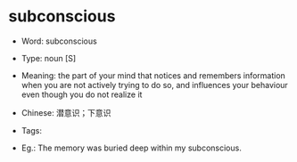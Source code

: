 # subconscious

- Word: subconscious

- Type: noun [S]
- Meaning: the part of your mind that notices and remembers information when you are not actively trying to do so, and influences your behaviour even though you do not realize it
- Chinese: 潜意识；下意识
- Tags: 
- Eg.: The memory was buried deep within my subconscious.

